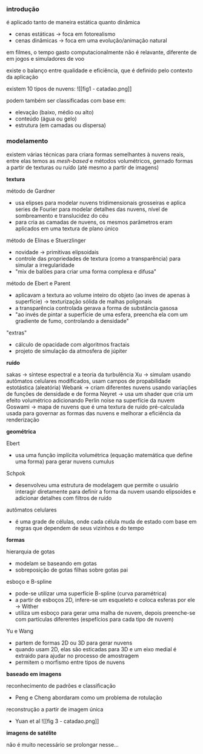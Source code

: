 ### introdução

é aplicado tanto de maneira estática quanto dinâmica
- cenas estáticas -> foca em fotorealismo
- cenas dinâmicas -> foca em uma evolução/animação natural

em filmes, o tempo gasto computacionalmente não é relavante, diferente de em jogos e simuladores de voo

existe o balanço entre qualidade e eficiência, que é definido pelo contexto da aplicação

existem 10 tipos de nuvens:
![[fig1 - catadao.png]]

podem também ser classificadas com base em:
- elevação (baixo, médio ou alto)
- conteúdo (água ou gelo)
- estrutura (em camadas ou dispersa)

### modelamento

existem várias técnicas para criara formas semelhantes à nuvens reais, entre elas temos as *mesh-based* e métodos volumétricos, gernado formas a partir de texturas ou ruído (até mesmo a partir de imagens)

**textura**

método de Gardner
- usa elipses para modelar nuvens tridimensionais grosseiras e aplica series de Fourier para modelar detalhes das nuvens, nível de sombreamento e translucidez do céu
- para cria as camadas de nuvens, os mesmos parâmetros eram aplicados em uma textura de plano único

método de Elinas e Stuerzlinger
- novidade -> primitivas elipsoidais
- controle das propriedades de textura (como a transparência) para simular a irregularidade
- "mix de balões para criar uma forma complexa e difusa"

método de Ebert e Parent
- aplicavam a textura ao volume inteiro do objeto (ao inves de apenas à superfície) -> texturização sólida de malhas poligonais
- a transparência controlada gerava a forma de substância gasosa
- "ao invés de pintar a superfície de uma esfera, preencha ela com um gradiente de fumo, controlando a densidade"

"extras"
- cálculo de opacidade com algoritmos fractais
- projeto de simulação da atmosfera de júpiter

**ruído**

sakas -> síntese espectral e a teoria da turbulência
Xu -> simulam usando autômatos celulares modificados, usam campos de propabilidade estotástica (aleatória)
Webank -> criam diferentes nuvens usando variações de funções de densidade e de forma
Neyret -> usa um shader que cria um efeito volumétrico adicionando Perlin noise na superfície da nuvem
Goswami -> mapa de nuvens que é uma textura de ruído pré-calculada usada para governar as formas das nuvens e melhorar a eficiência da renderização

**geométrica**

Ebert
- usa uma função implícita volumétrica (equação matemática que define uma forma) para gerar nuvens cumulus

Schpok
- desenvolveu uma estrutura de modelagem que permite o usuário interagir diretamente para definir a forma da nuvem usando elipsoides e adicionar detalhes com filtros de ruído

autômatos celulares
- é uma grade de células, onde cada célula muda de estado com base em regras que dependem de seus vizinhos e do tempo

**formas**

hierarquia de gotas 
- modelam se baseando em gotas
- sobreposição de gotas filhas sobre gotas pai

esboço e B-spline
- pode-se utilizar uma superfície B-spline (curva paramétrica) 
- a partir de esboços 2D, infere-se um esqueleto e coloca esferas por ele -> Wither
- utiliza um esboço para gerar uma malha de nuvem, depois preenche-se com partículas diferentes (espefícios para cada tipo de nuvem)

Yu e Wang
- partem de formas 2D ou 3D para gerar nuvens
- quando usam 2D, elas são esticadas para 3D e um eixo medial é extraido para ajudar no processo de amostragem
- permitem o morfismo entre tipos de nuvens

**baseado em imagens**

reconhecimento de padrões e classificação
- Peng e Cheng abordaram como um problema de rotulação 

reconstrução a partir de imagem única
- Yuan et al
![[fig 3 - catadao.png]]

**imagens de satélite**

não é muito necessário se prolongar nesse...







